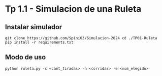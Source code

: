 # Tp 1.1 - Simulacion de una Ruleta

## Instalar simulador
`
git clone https://github.com/Spini03/Simulacion-2024
cd ./TP01-Ruleta
pip install -r requirements.txt
`

## Modo de uso
`
python ruleta.py -c <cant_tiradas> -n <corridas> -e <num_elegido>
`